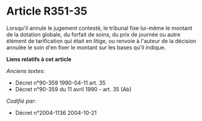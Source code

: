 # Article R351-35

Lorsqu'il annule le jugement contesté, le tribunal fixe lui-même le montant de la dotation globale, du forfait de soins, du
prix de journée ou autre élément de tarification qui était en litige, ou renvoie à l'auteur de la décision annulée le soin
d'en fixer le montant sur les bases qu'il indique.

**Liens relatifs à cet article**

_Anciens textes_:

  - Décret n°90-359 1990-04-11 art. 35
  - Décret n°90-359 du 11 avril 1990 - art. 35 (Ab)

_Codifié par_:

  - Décret n°2004-1136 2004-10-21

